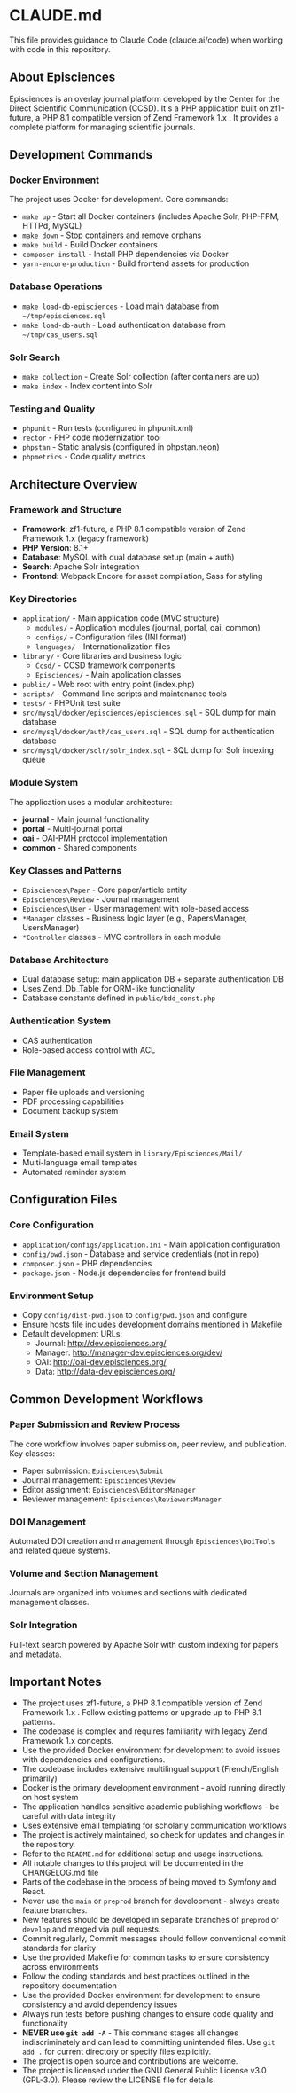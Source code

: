 # CLAUDE.md

This file provides guidance to Claude Code (claude.ai/code) when working with code in this repository.

## About Episciences

Episciences is an overlay journal platform developed by the Center for the Direct Scientific Communication (CCSD). It's a PHP application built on zf1-future, a PHP 8.1 compatible version of Zend Framework 1.x . It provides a complete platform for managing scientific journals.

## Development Commands

### Docker Environment
The project uses Docker for development. Core commands:

- `make up` - Start all Docker containers (includes Apache Solr, PHP-FPM, HTTPd, MySQL)
- `make down` - Stop containers and remove orphans
- `make build` - Build Docker containers
- `composer-install` - Install PHP dependencies via Docker
- `yarn-encore-production` - Build frontend assets for production

### Database Operations
- `make load-db-episciences` - Load main database from `~/tmp/episciences.sql`
- `make load-db-auth` - Load authentication database from `~/tmp/cas_users.sql`

### Solr Search
- `make collection` - Create Solr collection (after containers are up)
- `make index` - Index content into Solr

### Testing and Quality
- `phpunit` - Run tests (configured in phpunit.xml)
- `rector` - PHP code modernization tool
- `phpstan` - Static analysis (configured in phpstan.neon)
- `phpmetrics` - Code quality metrics

## Architecture Overview

### Framework and Structure
- **Framework**: zf1-future, a PHP 8.1 compatible version of Zend Framework 1.x (legacy framework) 
- **PHP Version**: 8.1+
- **Database**: MySQL with dual database setup (main + auth)
- **Search**: Apache Solr integration
- **Frontend**: Webpack Encore for asset compilation, Sass for styling

### Key Directories
- `application/` - Main application code (MVC structure)
  - `modules/` - Application modules (journal, portal, oai, common)
  - `configs/` - Configuration files (INI format)
  - `languages/` - Internationalization files
- `library/` - Core libraries and business logic
  - `Ccsd/` - CCSD framework components
  - `Episciences/` - Main application classes
- `public/` - Web root with entry point (index.php)
- `scripts/` - Command line scripts and maintenance tools
- `tests/` - PHPUnit test suite
- `src/mysql/docker/episciences/episciences.sql` - SQL dump for main database
- `src/mysql/docker/auth/cas_users.sql` - SQL dump for authentication database
- `src/mysql/docker/solr/solr_index.sql` - SQL dump for Solr indexing queue

### Module System
The application uses a modular architecture:
- **journal** - Main journal functionality
- **portal** - Multi-journal portal
- **oai** - OAI-PMH protocol implementation  
- **common** - Shared components

### Key Classes and Patterns
- `Episciences\Paper` - Core paper/article entity
- `Episciences\Review` - Journal management
- `Episciences\User` - User management with role-based access
- `*Manager` classes - Business logic layer (e.g., PapersManager, UsersManager)
- `*Controller` classes - MVC controllers in each module

### Database Architecture
- Dual database setup: main application DB + separate authentication DB
- Uses Zend_Db_Table for ORM-like functionality
- Database constants defined in `public/bdd_const.php`

### Authentication System
- CAS authentication
- Role-based access control with ACL

### File Management
- Paper file uploads and versioning
- PDF processing capabilities
- Document backup system

### Email System
- Template-based email system in `library/Episciences/Mail/`
- Multi-language email templates
- Automated reminder system

## Configuration Files

### Core Configuration
- `application/configs/application.ini` - Main application configuration
- `config/pwd.json` - Database and service credentials (not in repo)
- `composer.json` - PHP dependencies
- `package.json` - Node.js dependencies for frontend build

### Environment Setup
- Copy `config/dist-pwd.json` to `config/pwd.json` and configure
- Ensure hosts file includes development domains mentioned in Makefile
- Default development URLs:
  - Journal: http://dev.episciences.org/
  - Manager: http://manager-dev.episciences.org/dev/
  - OAI: http://oai-dev.episciences.org/
  - Data: http://data-dev.episciences.org/

## Common Development Workflows

### Paper Submission and Review Process
The core workflow involves paper submission, peer review, and publication. Key classes:
- Paper submission: `Episciences\Submit`
- Journal management: `Episciences\Review`
- Editor assignment: `Episciences\EditorsManager`
- Reviewer management: `Episciences\ReviewersManager`

### DOI Management
Automated DOI creation and management through `Episciences\DoiTools` and related queue systems.

### Volume and Section Management
Journals are organized into volumes and sections with dedicated management classes.

### Solr Integration
Full-text search powered by Apache Solr with custom indexing for papers and metadata.

## Important Notes

- The project uses zf1-future, a PHP 8.1 compatible version of Zend Framework 1.x . Follow existing patterns or upgrade up to PHP 8.1 patterns.
- The codebase is complex and requires familiarity with legacy Zend Framework 1.x concepts.
- Use the provided Docker environment for development to avoid issues with dependencies and configurations.
- The codebase includes extensive multilingual support (French/English primarily)
- Docker is the primary development environment - avoid running directly on host system
- The application handles sensitive academic publishing workflows - be careful with data integrity
- Uses extensive email templating for scholarly communication workflows
- The project is actively maintained, so check for updates and changes in the repository.
- Refer to the `README.md` for additional setup and usage instructions.
- All notable changes to this project will be documented in the CHANGELOG.md file
- Parts of the codebase in the process of being moved to Symfony and React.
- Never use the `main` or `preprod` branch for development - always create feature branches.
- New features should be developed in separate branches of `preprod` or `develop` and merged via pull requests.
- Commit regularly, Commit messages should follow conventional commit standards for clarity
- Use the provided Makefile for common tasks to ensure consistency across environments
- Follow the coding standards and best practices outlined in the repository documentation
- Use the provided Docker environment for development to ensure consistency and avoid dependency issues
- Always run tests before pushing changes to ensure code quality and functionality
- **NEVER use `git add -A`** - This command stages all changes indiscriminately and can lead to committing unintended files. Use `git add .` for current directory or specify files explicitly.
- The project is open source and contributions are welcome.
- The project is licensed under the GNU General Public License v3.0 (GPL-3.0). Please review the LICENSE file for details.